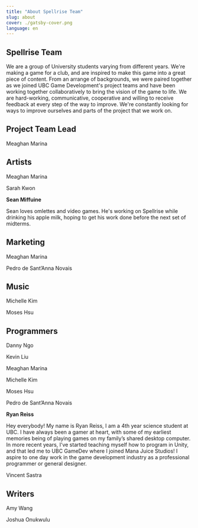 ```yaml
---
title: "About Spellrise Team"
slug: about
cover: ./gatsby-cover.png
language: en
---
```


## Spellrise Team

We are a group of University students varying from different years. We're making a game for a club, and are inspired to make this game into a great piece of content. From an arrange of backgrounds, we were paired together as we joined UBC Game Development's project teams and have been working together collaboratively to bring the vision of the game to life. We are hard-working, communicative, cooperative and willing to receive feedback at every step of the way to improve. We're constantly looking for ways to improve ourselves and parts of the project that we work on.

## Project Team Lead
Meaghan Marina

## Artists
Meaghan Marina

Sarah Kwon

**Sean Miffuine**

Sean loves omlettes and video games. He's working on Spellrise while drinking his apple milk, hoping to get his work done before the next set of midterms.

## Marketing
Meaghan Marina

Pedro de Sant’Anna Novais

## Music
Michelle Kim

Moses Hsu

## Programmers
Danny Ngo

Kevin Liu

Meaghan Marina

Michelle Kim

Moses Hsu

Pedro de Sant’Anna Novais

**Ryan Reiss**

Hey everybody! My name is Ryan Reiss, I am a 4th year science student at UBC. I have always been a gamer at heart, with some of my earliest memories being of playing games on my family’s shared desktop computer. In more recent years, I’ve started teaching myself how to program in Unity, and that led me to UBC GameDev where I joined Mana Juice Studios! I aspire to one day work in the game development industry as a professional programmer or general designer.

Vincent Sastra

## Writers
Amy Wang

Joshua Onukwulu